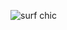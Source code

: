 ![surf chic](https://images.fineartamerica.com/images-medium-large-5/woman-surfing-in-oceanbaliindonesia-konstantin-trubavin.jpg)
